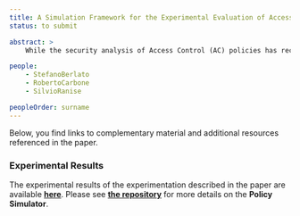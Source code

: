 ```yaml
---
title: A Simulation Framework for the Experimental Evaluation of Access Control Enforcement Mechanisms based on Business Processes
status: to submit

abstract: >
    While the security analysis of Access Control (AC) policies has received a lot of attention, the same cannot be said for their enforcement. As systems become more distributed (e.g., centralized services may become a bottleneck) and legal compliance constraints stricter (e.g., the problem of honest but curious Cloud providers in the light of privacy regulations), the fine-tuning of AC enforcement mechanisms is likely to become more and more important. This is especially true in scenarios where the quality of service may suffer from computationally heavy security mechanisms and low latency is a prominent requirement. As a first step towards a principled approach to fine-tune AC enforcement, this paper introduces a methodology providing the means to measure the performance of AC enforcement mechanisms through the simulation of realistic deployment scenarios. To do so, we base our methodology on Business Process Model and Notation (BPMN) workflows—that provide for an appropriate abstraction of the sequence of requests toward AC enforcement mechanisms performed by applications—to derive lists of AC operations (e.g., access a resource, revoke a permission) and execute them to evaluate and compare the performance of different mechanisms. Finally, we implement our methodology and apply it to three case studies representative of both traditional centralized AC—i.e., the Open Policy Agent (OPA) and the eXtensible Access Control Markup Language (XACML)—and decentralized Cryptographic Access Control (CAC)—i.e., CryptoAC—.

people:
    - StefanoBerlato
    - RobertoCarbone
    - SilvioRanise

peopleOrder: surname
---
```


Below, you find links to complementary material and additional resources referenced in the paper.


### Experimental Results

The experimental results of the experimentation described in the paper are available [**here**](assets/POLSIM2023/results.zip). Please see [**the repository**](https://github.com/stfbk/PolicySimulator) for more details on the **Policy Simulator**.
